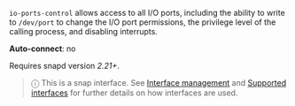 `io-ports-control` allows access to all I/O ports, including the ability to write to `/dev/port` to change the I/O port permissions, the privilege level of the calling process, and disabling interrupts.

**Auto-connect**: no

Requires snapd version _2.21+_.

> ⓘ  This is a snap interface. See [Interface management](/t/interface-management/6154) and [Supported interfaces](/t/supported-interfaces/7744) for further details on how interfaces are used.